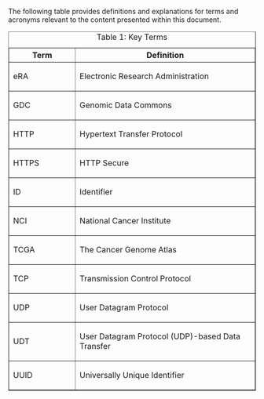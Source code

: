 The following table provides definitions and explanations for terms and acronyms relevant to the content presented within this document.

<table border="1" cellpadding="0" cellspacing="0" width="100%"><caption>Table 1: Key Terms</caption>

<thead>

<tr>

<th>Term</th>

<th>Definition</th>

</tr>

</thead>

<tbody>

<tr>

<td style="width:27%;height:5px;">

eRA

</td>

<td style="width:73%;height:5px;">

Electronic Research Administration

</td>

</tr>

<tr>

<td style="width:27%;height:5px;">

GDC

</td>

<td style="width:73%;height:5px;">

Genomic Data Commons

</td>

</tr>

<tr>

<td style="width:27%;height:5px;">

HTTP

</td>

<td style="width:73%;height:5px;">

Hypertext Transfer Protocol

</td>

</tr>

<tr>

<td style="width:27%;height:5px;">

HTTPS

</td>

<td style="width:73%;height:5px;">

HTTP Secure

</td>

</tr>

<tr>

<td style="width:27%;height:5px;">

ID

</td>

<td style="width:73%;height:5px;">

Identifier

</td>

</tr>

<tr>

<td style="width:27%;height:5px;">

NCI

</td>

<td style="width:73%;height:5px;">

National Cancer Institute

</td>

</tr>

<tr>

<td style="width:27%;height:5px;">

TCGA

</td>

<td style="width:73%;height:5px;">

The Cancer Genome Atlas

</td>

</tr>

<tr>

<td style="width:27%;height:5px;">

TCP

</td>

<td style="width:73%;height:5px;">

Transmission Control Protocol

</td>

</tr>

<tr>

<td style="width:27%;height:5px;">

UDP

</td>

<td style="width:73%;height:5px;">

User Datagram Protocol

</td>

</tr>

<tr>

<td style="width:27%;height:5px;">

UDT

</td>

<td style="width:73%;height:5px;">

User Datagram Protocol (UDP)-based Data Transfer

</td>

</tr>

<tr>

<td style="width:27%;height:5px;">

UUID

</td>

<td style="width:73%;height:5px;">

Universally Unique Identifier

</td>

</tr>

</tbody>

</table>